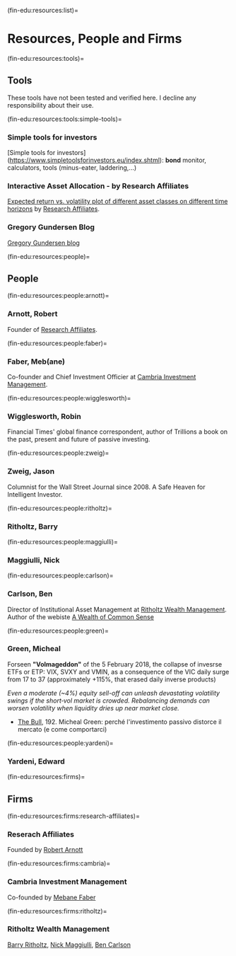 (fin-edu:resources:list)=
# Resources, People and Firms

(fin-edu:resources:tools)=
## Tools

These tools have not been tested and verified here. I decline any responsibility about their use.

(fin-edu:resources:tools:simple-tools)=
### Simple tools for investors
[Simple tools for investors] (https://www.simpletoolsforinvestors.eu/index.shtml): **bond** monitor, calculators, tools (minus-eater, laddering,...)

### Interactive Asset Allocation - by Research Affiliates

[Expected return vs. volatility plot of different asset classes on different time horizons](https://interactive.researchaffiliates.com/asset-allocation#!/?currency=EUR&model=ER&scale=Log&tab=views&terms=Real&vs=N4IgxgrgTlCmB2AXAygCwIYAdYGED2ANnlCAFzwQEEA0IqAlgCaMICCAzu7Iu2QNoAmAJzUAzADZqAVinVxABmoAOJdQCMAdkmbVmkWqGyB8xcaPyN1AWqNrJAgUYAsIx6alqrUgdSdq1ALq0DMxsnNwAKgCe2LykfEF0TCzwHFyIOOiIsADmxPSwcQnByQj4EEhQBUUg6GAgiSEp5ZVR0bH8ibAAHpjo8CyM7YWdtD19A7CMmdl5VSPxXb39gy2IUG0xC3wgACKwAG6wRNiMILQAogC2sFA59PA55yAAspSI9AC0axsNtOxgKAQABGwNuADV0AQIAtQGAsLBPlAsvQ8J8CA9YGRQARYAAzRBkRQgKo5VCE0jyAC%2BtDyB0Qn3YJ0RGPgWNIOPxFOJpPJRJp4DgjHoDKZeGw6Mx2JAuIJRNovO5AswxEQeMIqPYn2wUHVUCu-TALKlHJlXPlJPoZKVVKpQA) by [Research Affiliates](fin-edu:resources:firms:research-affiliates).

### Gregory Gundersen Blog
[Gregory Gundersen blog](https://gregorygundersen.com/blog/)

(fin-edu:resources:people)=
## People

(fin-edu:resources:people:arnott)=
### Arnott, Robert

Founder of [Research Affiliates](fin-edu:resources:firms:research-affiliates).

(fin-edu:resources:people:faber)=
### Faber, Meb(ane)

Co-founder and Chief Investment Officier at [Cambria Investment Management](fin-edu:resources:firms:cambria).

(fin-edu:resources:people:wigglesworth)=
### Wigglesworth, Robin

Financial Times' global finance correspondent, author of Trillions a book on the past, present and future of passive investing.

(fin-edu:resources:people:zweig)=
### Zweig, Jason

Columnist for the Wall Street Journal since 2008. A Safe Heaven for Intelligent Investor.

(fin-edu:resources:people:ritholtz)=
### Ritholtz, Barry

(fin-edu:resources:people:maggiulli)=
### Maggiulli, Nick

(fin-edu:resources:people:carlson)=
### Carlson, Ben

Director of Institutional Asset Management at [Ritholtz Wealth Management](fin-edu:resources:firms:ritholtz). Author of the webiste [A Wealth of Common Sense](https://awealthofcommonsense.com)

(fin-edu:resources:people:green)=
### Green, Micheal

Forseen **"Volmageddon"** of the 5 February 2018, the collapse of invesrse ETFs or ETP: VIX, SVXY and VMIN, as a consequence of the VIC daily surge from 17 to 37 (approximately +115%, that erased daily inverse products)

*Even a moderate (~4%) equity sell-off can unleash devastating volatility swings if the short‑vol market is crowded. Rebalancing demands can worsen volatility when liquidity dries up near market close.*

- [The Bull](fin-edu:resources:the-bull), 192. Micheal Green: perché l'investimento passivo distorce il mercato (e come comportarci)

(fin-edu:resources:people:yardeni)=
### Yardeni, Edward


(fin-edu:resources:firms)=
## Firms

(fin-edu:resources:firms:research-affiliates)=
###  Reserach Affiliates

Founded by [Robert Arnott](fin-edu:resources:people:arnott)

(fin-edu:resources:firms:cambria)=
### Cambria Investment Management

Co-founded by [Mebane Faber](fin-edu:resources:people:faber)

(fin-edu:resources:firms:ritholtz)=
### Ritholtz Wealth Management

[Barry Ritholtz](fin-edu:resources:people:ritholtz), [Nick Maggiulli](fin-edu:resources:people:maggiulli), [Ben Carlson](fin-edu:resources:people:carlson)


